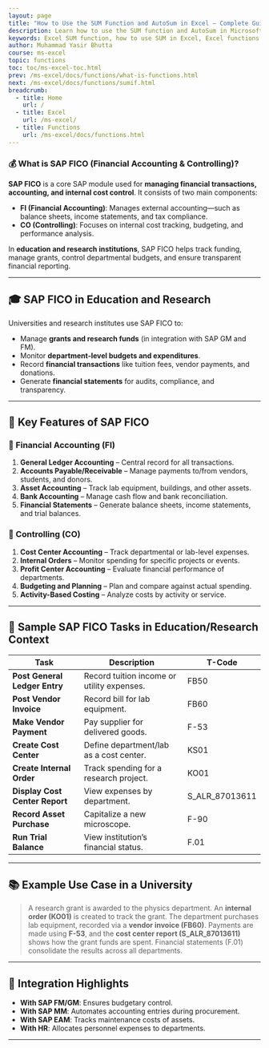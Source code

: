 ```yaml
---
layout: page
title: "How to Use the SUM Function and AutoSum in Excel – Complete Guide"
description: Learn how to use the SUM function and AutoSum in Microsoft Excel to quickly add values across cells, columns, or rows. Includes syntax, examples, and tips for efficient usage.
keywords: Excel SUM function, how to use SUM in Excel, Excel functions guide, Excel SUM formula, Excel add cells, Excel basics, Excel tutorials, Microsoft Excel functions, SUM formula examples
author: Muhammad Yasir Bhutta
course: ms-excel
topic: functions
toc: toc/ms-excel-toc.html
prev: /ms-excel/docs/functions/what-is-functions.html
next: /ms-excel/docs/functions/sumif.html
breadcrumb:
  - title: Home
    url: /
  - title: Excel
    url: /ms-excel/
  - title: Functions
    url: /ms-excel/docs/functions.html
---
```


### 💰 What is **SAP FICO (Financial Accounting & Controlling)?**

**SAP FICO** is a core SAP module used for **managing financial transactions, accounting, and internal cost control**. It consists of two main components:

* **FI (Financial Accounting)**: Manages external accounting—such as balance sheets, income statements, and tax compliance.
* **CO (Controlling)**: Focuses on internal cost tracking, budgeting, and performance analysis.

In **education and research institutions**, SAP FICO helps track funding, manage grants, control departmental budgets, and ensure transparent financial reporting.

---

## 🎓 SAP FICO in Education and Research

Universities and research institutes use SAP FICO to:

* Manage **grants and research funds** (in integration with SAP GM and FM).
* Monitor **department-level budgets and expenditures**.
* Record **financial transactions** like tuition fees, vendor payments, and donations.
* Generate **financial statements** for audits, compliance, and transparency.

---

## 🔑 Key Features of SAP FICO

### 📗 Financial Accounting (FI)

1. **General Ledger Accounting** – Central record for all transactions.
2. **Accounts Payable/Receivable** – Manage payments to/from vendors, students, and donors.
3. **Asset Accounting** – Track lab equipment, buildings, and other assets.
4. **Bank Accounting** – Manage cash flow and bank reconciliation.
5. **Financial Statements** – Generate balance sheets, income statements, and trial balances.

### 📘 Controlling (CO)

1. **Cost Center Accounting** – Track departmental or lab-level expenses.
2. **Internal Orders** – Monitor spending for specific projects or events.
3. **Profit Center Accounting** – Evaluate financial performance of departments.
4. **Budgeting and Planning** – Plan and compare against actual spending.
5. **Activity-Based Costing** – Analyze costs by activity or service.

---

## 🧪 Sample SAP FICO Tasks in Education/Research Context

| Task                           | Description                                | T-Code           |
| ------------------------------ | ------------------------------------------ | ---------------- |
| **Post General Ledger Entry**  | Record tuition income or utility expenses. | FB50             |
| **Post Vendor Invoice**        | Record bill for lab equipment.             | FB60             |
| **Make Vendor Payment**        | Pay supplier for delivered goods.          | F-53             |
| **Create Cost Center**         | Define department/lab as a cost center.    | KS01             |
| **Create Internal Order**      | Track spending for a research project.     | KO01             |
| **Display Cost Center Report** | View expenses by department.               | S\_ALR\_87013611 |
| **Record Asset Purchase**      | Capitalize a new microscope.               | F-90             |
| **Run Trial Balance**          | View institution’s financial status.       | F.01             |

---

## 📚 Example Use Case in a University

> A research grant is awarded to the physics department. An **internal order (KO01)** is created to track the grant.
> The department purchases lab equipment, recorded via a **vendor invoice (FB60)**.
> Payments are made using **F-53**, and the **cost center report (S\_ALR\_87013611)** shows how the grant funds are spent.
> Financial statements (F.01) consolidate the results across all departments.

---

## 🔄 Integration Highlights

* **With SAP FM/GM**: Ensures budgetary control.
* **With SAP MM**: Automates accounting entries during procurement.
* **With SAP EAM**: Tracks maintenance costs of assets.
* **With HR**: Allocates personnel expenses to departments.

---


